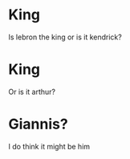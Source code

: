# King
Is lebron the king or is it kendrick?
# King
Or is it arthur?
# Giannis?
I do think it might be him
